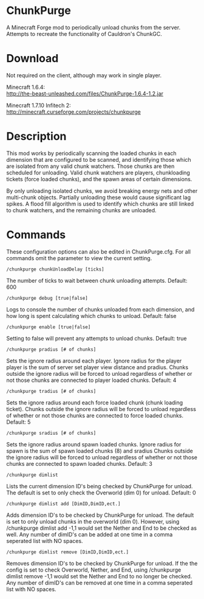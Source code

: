 ChunkPurge
==========

A Minecraft Forge mod to periodically unload chunks from the server. Attempts to recreate the functionality of Cauldron's ChunkGC.

Download
========

Not required on the client, although may work in single player.

Minecraft 1.6.4:  
http://the-beast-unleashed.com/files/ChunkPurge-1.6.4-1.2.jar

Minecraft 1.7.10 Infitech 2:  
http://minecraft.curseforge.com/projects/chunkpurge

Description
===========

This mod works by periodically scanning the loaded chunks in each dimension that are configured to be scanned, and identifying those which are isolated from any valid chunk watchers. Those chunks are then scheduled for unloading. Valid chunk watchers are players, chunkloading tickets (force loaded chunks), and the spawn areas of certain dimensions. 

By only unloading isolated chunks, we avoid breaking energy nets and other multi-chunk objects. Partially unloading these would cause significant lag spikes. A flood fill algorithm is used to identify which chunks are still linked to chunk watchers, and the remaining chunks are unloaded.

Commands
========

These configuration options can also be edited in ChunkPurge.cfg. For all commands omit the parameter to view the current setting.

```
/chunkpurge chunkUnloadDelay [ticks]
```
The number of ticks to wait between chunk unloading attempts.
Default: 600

```
/chunkpurge debug [true|false]
```
Logs to console the number of chunks unloaded from each dimension, and how long is spent calculating which chunks to unload.
Default: false

```
/chunkpurge enable [true|false]
```
Setting to false will prevent any attempts to unload chunks.
Default: true

```
/chunkpurge pradius [# of chunks]
```
Sets the ignore radius around each player. Ignore radius for the player player is the sum of server set player view distance and pradius.
Chunks outside the ignore radius will be forced to unload regardless of whether or not those chunks are connected to player loaded chunks.
Default: 4

```
/chunkpurge tradius [# of chunks]
```
Sets the ignore radius around each force loaded chunk (chunk loading ticket).
Chunks outside the ignore radius will be forced to unload regardless of whether or not those chunks are connected to force loaded chunks.
Default: 5

```
/chunkpurge sradius [# of chunks]
```
Sets the ignore radius around spawn loaded chunks. Ignore radius for spawn is the sum of spawn loaded chunks (8) and sradius
Chunks outside the ignore radius will be forced to unload regardless of whether or not those chunks are connected to spawn loaded chunks.
Default: 3

```
/chunkpurge dimlist
```
Lists the current dimension ID's being checked by ChunkPurge for unload.
The default is set to only check the Overworld (dim 0) for unload.
Default: 0

```
/chunkpurge dimlist add [DimID,DimID,ect.]
```
Adds dimension ID's to be checked by ChunkPurge for unload. The default is set to only unload chunks in the overworld (dim 0). However, using /chunkpurge dimlist add -1,1 would set the Nether and End to be checked as well.
Any number of dimID's can be added at one time in a comma seperated list with NO spaces.

```
/chunkpurge dimlist remove [DimID,DimID,ect.]
```
Removes dimension ID's to be checked by ChunkPurge for unload. If the the config is set to check Overworld, Nether, and End, using /chunkpurge dimlist remove -1,1 would set the Nether and End to no longer be checked.
Any number of dimID's can be removed at one time in a comma seperated list with NO spaces.









